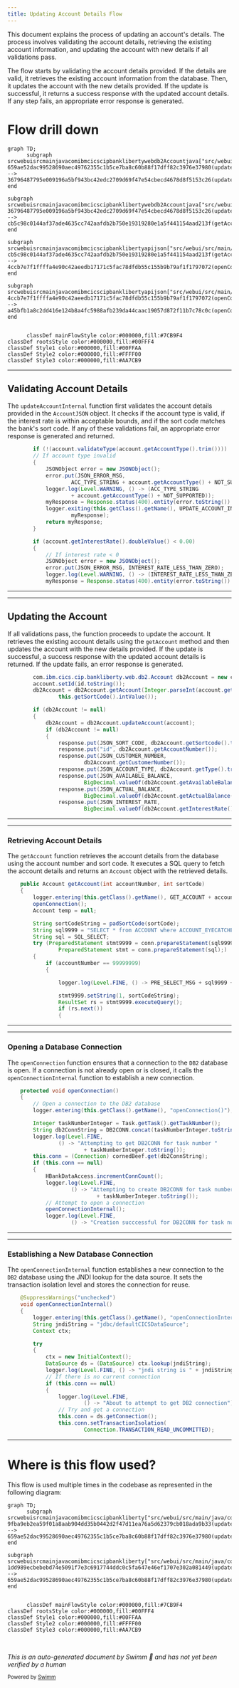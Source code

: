 ```yaml
---
title: Updating Account Details Flow
---
```

This document explains the process of updating an account's details. The process involves validating the account details, retrieving the existing account information, and updating the account with new details if all validations pass.

The flow starts by validating the account details provided. If the details are valid, it retrieves the existing account information from the database. Then, it updates the account with the new details provided. If the update is successful, it returns a success response with the updated account details. If any step fails, an appropriate error response is generated.

# Flow drill down

```mermaid
graph TD;
      subgraph srcwebuisrcmainjavacomibmcicscipbanklibertywebdb2Accountjava["src/webui/src/main/java/com/ibm/cics/cip/bankliberty/web/db2/Account.java"]
659ae52dac99528690aec49762355c1b5ce7ba8c60b88f17dff82c3976e37980(updateAccountInternal):::mainFlowStyle --> 36796487795e009196a5bf943bc42edc2709d69f47e54cbecd4678d8f5153c26(updateAccount):::mainFlowStyle
end

subgraph srcwebuisrcmainjavacomibmcicscipbanklibertywebdb2Accountjava["src/webui/src/main/java/com/ibm/cics/cip/bankliberty/web/db2/Account.java"]
36796487795e009196a5bf943bc42edc2709d69f47e54cbecd4678d8f5153c26(updateAccount):::mainFlowStyle --> cb5c98c0144af37ade4635cc742aafdb2b750e19319280e1a5f441154aad213f(getAccount):::mainFlowStyle
end

subgraph srcwebuisrcmainjavacomibmcicscipbanklibertyapijson["src/webui/src/main/java/com/ibm/cics/cip/bankliberty/api/json"]
cb5c98c0144af37ade4635cc742aafdb2b750e19319280e1a5f441154aad213f(getAccount):::mainFlowStyle --> 4ccb7e7f1ffffa4e90c42aeedb17171c5fac78dfdb55c155b9b79af1f1797072(openConnection):::mainFlowStyle
end

subgraph srcwebuisrcmainjavacomibmcicscipbanklibertyapijson["src/webui/src/main/java/com/ibm/cics/cip/bankliberty/api/json"]
4ccb7e7f1ffffa4e90c42aeedb17171c5fac78dfdb55c155b9b79af1f1797072(openConnection):::mainFlowStyle --> a45bfb1a8c2dd416e124b8a4fc5988afb239da44caac19057d872f11b7c78c0c(openConnectionInternal):::mainFlowStyle
end


      classDef mainFlowStyle color:#000000,fill:#7CB9F4
classDef rootsStyle color:#000000,fill:#00FFF4
classDef Style1 color:#000000,fill:#00FFAA
classDef Style2 color:#000000,fill:#FFFF00
classDef Style3 color:#000000,fill:#AA7CB9
```

<SwmSnippet path="/src/webui/src/main/java/com/ibm/cics/cip/bankliberty/api/json/AccountsResource.java" line="652">

---

## Validating Account Details

The <SwmToken path="src/webui/src/main/java/com/ibm/cics/cip/bankliberty/api/json/AccountsResource.java" pos="65:14:14" line-data="	private static final String UPDATE_ACCOUNT_INTERNAL = &quot;updateAccountInternal(Long id, AccountJSON account)&quot;;">`updateAccountInternal`</SwmToken> function first validates the account details provided in the <SwmToken path="src/webui/src/main/java/com/ibm/cics/cip/bankliberty/api/json/AccountsResource.java" pos="57:16:16" line-data="	private static final String CREATE_ACCOUNT_INTERNAL = &quot;createAccountInternal(AccountJSON account)&quot;;">`AccountJSON`</SwmToken> object. It checks if the account type is valid, if the interest rate is within acceptable bounds, and if the sort code matches the bank's sort code. If any of these validations fail, an appropriate error response is generated and returned.

```java
		if (!(account.validateType(account.getAccountType().trim())))
		// If account type invalid
		{
			JSONObject error = new JSONObject();
			error.put(JSON_ERROR_MSG,
					ACC_TYPE_STRING + account.getAccountType() + NOT_SUPPORTED);
			logger.log(Level.WARNING, () -> (ACC_TYPE_STRING
					+ account.getAccountType() + NOT_SUPPORTED));
			myResponse = Response.status(400).entity(error.toString()).build();
			logger.exiting(this.getClass().getName(), UPDATE_ACCOUNT_INTERNAL,
					myResponse);
			return myResponse;
		}

		if (account.getInterestRate().doubleValue() < 0.00)
		{
			// If interest rate < 0
			JSONObject error = new JSONObject();
			error.put(JSON_ERROR_MSG, INTEREST_RATE_LESS_THAN_ZERO);
			logger.log(Level.WARNING, () -> (INTEREST_RATE_LESS_THAN_ZERO));
			myResponse = Response.status(400).entity(error.toString()).build();
```

---

</SwmSnippet>

<SwmSnippet path="/src/webui/src/main/java/com/ibm/cics/cip/bankliberty/api/json/AccountsResource.java" line="725">

---

## Updating the Account

If all validations pass, the function proceeds to update the account. It retrieves the existing account details using the <SwmToken path="src/webui/src/main/java/com/ibm/cics/cip/bankliberty/api/json/AccountsResource.java" pos="727:7:7" line-data="		db2Account = db2Account.getAccount(Integer.parseInt(account.getId()),">`getAccount`</SwmToken> method and then updates the account with the new details provided. If the update is successful, a success response with the updated account details is returned. If the update fails, an error response is generated.

```java
		com.ibm.cics.cip.bankliberty.web.db2.Account db2Account = new com.ibm.cics.cip.bankliberty.web.db2.Account();
		account.setId(id.toString());
		db2Account = db2Account.getAccount(Integer.parseInt(account.getId()),
				this.getSortCode().intValue());

		if (db2Account != null)
		{
			db2Account = db2Account.updateAccount(account);
			if (db2Account != null)
			{
				response.put(JSON_SORT_CODE, db2Account.getSortcode().trim());
				response.put("id", db2Account.getAccountNumber());
				response.put(JSON_CUSTOMER_NUMBER,
						db2Account.getCustomerNumber());
				response.put(JSON_ACCOUNT_TYPE, db2Account.getType().trim());
				response.put(JSON_AVAILABLE_BALANCE,
						BigDecimal.valueOf(db2Account.getAvailableBalance()));
				response.put(JSON_ACTUAL_BALANCE,
						BigDecimal.valueOf(db2Account.getActualBalance()));
				response.put(JSON_INTEREST_RATE,
						BigDecimal.valueOf(db2Account.getInterestRate()));
```

---

</SwmSnippet>

<SwmSnippet path="/src/webui/src/main/java/com/ibm/cics/cip/bankliberty/web/db2/Account.java" line="402">

---

### Retrieving Account Details

The <SwmToken path="src/webui/src/main/java/com/ibm/cics/cip/bankliberty/web/db2/Account.java" pos="402:5:5" line-data="	public Account getAccount(int accountNumber, int sortCode)">`getAccount`</SwmToken> function retrieves the account details from the database using the account number and sort code. It executes a SQL query to fetch the account details and returns an <SwmToken path="src/webui/src/main/java/com/ibm/cics/cip/bankliberty/web/db2/Account.java" pos="402:3:3" line-data="	public Account getAccount(int accountNumber, int sortCode)">`Account`</SwmToken> object with the retrieved details.

```java
	public Account getAccount(int accountNumber, int sortCode)
	{
		logger.entering(this.getClass().getName(), GET_ACCOUNT + accountNumber);
		openConnection();
		Account temp = null;

		String sortCodeString = padSortCode(sortCode);
		String sql9999 = "SELECT * from ACCOUNT where ACCOUNT_EYECATCHER LIKE 'ACCT' AND ACCOUNT_SORTCODE like ? order by ACCOUNT_NUMBER DESC";
		String sql = SQL_SELECT;
		try (PreparedStatement stmt9999 = conn.prepareStatement(sql9999);
				PreparedStatement stmt = conn.prepareStatement(sql);)
		{
			if (accountNumber == 99999999)
			{

				logger.log(Level.FINE, () -> PRE_SELECT_MSG + sql9999 + ">");

				stmt9999.setString(1, sortCodeString);
				ResultSet rs = stmt9999.executeQuery();
				if (rs.next())
				{
```

---

</SwmSnippet>

<SwmSnippet path="/src/webui/src/main/java/com/ibm/cics/cip/bankliberty/api/json/HBankDataAccess.java" line="69">

---

### Opening a Database Connection

The <SwmToken path="src/webui/src/main/java/com/ibm/cics/cip/bankliberty/api/json/HBankDataAccess.java" pos="69:5:5" line-data="	protected void openConnection()">`openConnection`</SwmToken> function ensures that a connection to the <SwmToken path="src/webui/src/main/java/com/ibm/cics/cip/bankliberty/api/json/HBankDataAccess.java" pos="71:13:13" line-data="		// Open a connection to the DB2 database">`DB2`</SwmToken> database is open. If a connection is not already open or is closed, it calls the <SwmToken path="src/webui/src/main/java/com/ibm/cics/cip/bankliberty/api/json/HBankDataAccess.java" pos="87:1:1" line-data="			openConnectionInternal();">`openConnectionInternal`</SwmToken> function to establish a new connection.

```java
	protected void openConnection()
	{
		// Open a connection to the DB2 database
		logger.entering(this.getClass().getName(), "openConnection()");

		Integer taskNumberInteger = Task.getTask().getTaskNumber();
		String db2ConnString = DB2CONN.concat(taskNumberInteger.toString());
		logger.log(Level.FINE,
				() -> "Attempting to get DB2CONN for task number "
						+ taskNumberInteger.toString());
		this.conn = (Connection) cornedBeef.get(db2ConnString);
		if (this.conn == null)
		{
			HBankDataAccess.incrementConnCount();
			logger.log(Level.FINE,
					() -> "Attempting to create DB2CONN for task number "
							+ taskNumberInteger.toString());
			// Attempt to open a connection
			openConnectionInternal();
			logger.log(Level.FINE,
					() -> "Creation succcessful for DB2CONN for task number "
```

---

</SwmSnippet>

<SwmSnippet path="/src/webui/src/main/java/com/ibm/cics/cip/bankliberty/api/json/HBankDataAccess.java" line="162">

---

### Establishing a New Database Connection

The <SwmToken path="src/webui/src/main/java/com/ibm/cics/cip/bankliberty/api/json/HBankDataAccess.java" pos="163:3:3" line-data="	void openConnectionInternal()">`openConnectionInternal`</SwmToken> function establishes a new connection to the <SwmToken path="src/webui/src/main/java/com/ibm/cics/cip/bankliberty/api/json/HBankDataAccess.java" pos="178:17:17" line-data="						() -&gt; &quot;About to attempt to get DB2 connection&quot;);">`DB2`</SwmToken> database using the JNDI lookup for the data source. It sets the transaction isolation level and stores the connection for reuse.

```java
	@SuppressWarnings("unchecked")
	void openConnectionInternal()
	{
		logger.entering(this.getClass().getName(), "openConnectionInternal");
		String jndiString = "jdbc/defaultCICSDataSource";
		Context ctx;

		try
		{
			ctx = new InitialContext();
			DataSource ds = (DataSource) ctx.lookup(jndiString);
			logger.log(Level.FINE, () -> "jndi string is " + jndiString);
			// If there is no current connection
			if (this.conn == null)
			{
				logger.log(Level.FINE,
						() -> "About to attempt to get DB2 connection");
				// Try and get a connection
				this.conn = ds.getConnection();
				this.conn.setTransactionIsolation(
						Connection.TRANSACTION_READ_UNCOMMITTED);
```

---

</SwmSnippet>

# Where is this flow used?

This flow is used multiple times in the codebase as represented in the following diagram:

```mermaid
graph TD;
      subgraph srcwebuisrcmainjavacomibmcicscipbankliberty["src/webui/src/main/java/com/ibm/cics/cip/bankliberty"]
9fba9eb2ea59f01a8aab904dd35b0442d2f47d11ea76a5d62379cb018ada9b33(updateThis):::rootsStyle --> 659ae52dac99528690aec49762355c1b5ce7ba8c60b88f17dff82c3976e37980(updateAccountInternal):::mainFlowStyle
end

subgraph srcwebuisrcmainjavacomibmcicscipbankliberty["src/webui/src/main/java/com/ibm/cics/cip/bankliberty"]
1dd989ecbebebd74e5091f7e3c6917744ddc0c5fa647e46ef1707e302a081449(updateAccountExternal):::rootsStyle --> 659ae52dac99528690aec49762355c1b5ce7ba8c60b88f17dff82c3976e37980(updateAccountInternal):::mainFlowStyle
end


      classDef mainFlowStyle color:#000000,fill:#7CB9F4
classDef rootsStyle color:#000000,fill:#00FFF4
classDef Style1 color:#000000,fill:#00FFAA
classDef Style2 color:#000000,fill:#FFFF00
classDef Style3 color:#000000,fill:#AA7CB9
```

&nbsp;

*This is an auto-generated document by Swimm 🌊 and has not yet been verified by a human*

<SwmMeta version="3.0.0" repo-id="Z2l0aHViJTNBJTNBY2ljcy1iYW5raW5nLXNhbXBsZS1hcHBsaWNhdGlvbi1jYnNhLUlCTS1EZW1vLUdQVCUzQSUzQVN3aW1tLURlbW8=" repo-name="cics-banking-sample-application-cbsa-IBM-Demo-GPT"><sup>Powered by [Swimm](/)</sup></SwmMeta>
